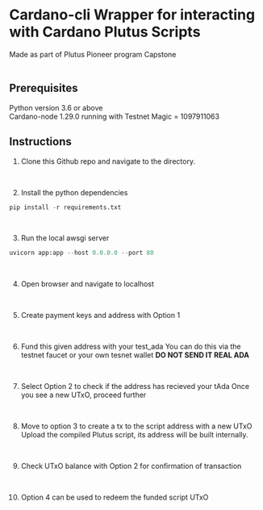 <h1>Cardano-cli Wrapper for interacting with Cardano Plutus Scripts</h1>
Made as part of Plutus Pioneer program Capstone
<br><br>


<h2>Prerequisites</h2>
Python version 3.6 or above<br>
Cardano-node 1.29.0 running with Testnet Magic = 1097911063

<br>

<h2> Instructions </h2>

1. Clone this Github repo and navigate to the directory.
<br>

2. Install the python dependencies
```python
pip install -r requirements.txt
```
<br>

3. Run the local awsgi server
```python
uvicorn app:app --host 0.0.0.0 --port 80
```
<br>

4. Open browser and navigate to localhost
<br>

5. Create payment keys and address with Option 1
<br>

6. Fund this given address with your test_ada
   You can do this via the testnet faucet or your own tesnet wallet
   <strong> DO NOT SEND IT REAL ADA </strong>
<br>

7. Select Option 2 to check if the address has recieved your tAda
   Once you see a new UTxO, proceed further
<br>

8. Move to option 3 to create a tx to the script address with a new UTxO
   Upload the compiled Plutus script, its address will be built internally.
<br>

9. Check UTxO balance with Option 2 for confirmation of transaction 
<br>

10. Option 4 can be used to redeem the funded script UTxO
